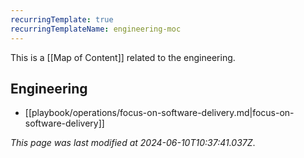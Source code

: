 ```yaml
---
recurringTemplate: true
recurringTemplateName: engineering-moc
---
```


This is a [[Map of Content]] related to the engineering.

## Engineering

- [[playbook/operations/focus-on-software-delivery.md|focus-on-software-delivery]]


*This page was last modified at 2024-06-10T10:37:41.037Z*.
